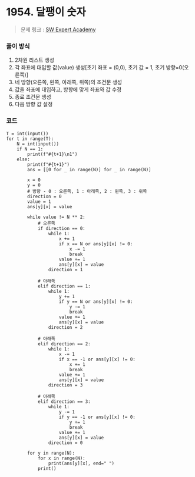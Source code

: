 # 1954. 달팽이 숫자

> 문제 링크 : [SW Expert Academy](https://swexpertacademy.com/main/solvingProblem/solvingProblem.do)



### 풀이 방식

1. 2차원 리스트 생성
2. 각 좌표에 대입할 값(value) 생성[초기 좌표 = (0,0), 초기 값 = 1, 초기 방향=0(오른쪽)]
3. 네 방향(오른쪽, 왼쪽, 아래쪽, 위쪽)의 조건문 생성
4. 값을 좌표에 대입하고, 방향에 맞게 좌표와 값 수정
5. 종료 조건문 생성
6. 다음 방향 값 설정



### 코드

```
T = int(input())
for t in range(T):
    N = int(input())
    if N == 1:
        print(f"#{t+1}\n1")
    else:
        print(f"#{t+1}")
        ans = [[0 for _ in range(N)] for _ in range(N)]

        x = 0
        y = 0
        # 방향 - 0 : 오른쪽, 1 : 아래쪽, 2 : 왼쪽, 3 : 위쪽
        direction = 0
        value = 1
        ans[y][x] = value

        while value != N ** 2:
            # 오른쪽
            if direction == 0:
                while 1: 
                    x += 1
                    if x == N or ans[y][x] != 0:
                        x -= 1
                        break
                    value += 1
                    ans[y][x] = value
                direction = 1

            # 아래쪽
            elif direction == 1:
                while 1:
                    y += 1
                    if y == N or ans[y][x] != 0:
                        y -= 1
                        break
                    value += 1
                    ans[y][x] = value
                direction = 2

            # 아래쪽
            elif direction == 2:
                while 1:
                    x -= 1
                    if x == -1 or ans[y][x] != 0:
                        x += 1
                        break
                    value += 1
                    ans[y][x] = value
                direction = 3

            # 아래쪽
            elif direction == 3:
                while 1:
                    y -= 1
                    if y == -1 or ans[y][x] != 0:
                        y += 1
                        break
                    value += 1
                    ans[y][x] = value
                direction = 0

        for y in range(N):
            for x in range(N):
                print(ans[y][x], end=" ")
            print() 
```

